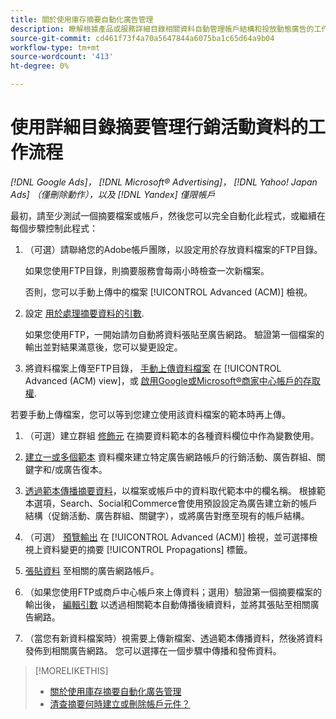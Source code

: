 ```yaml
---
title: 關於使用庫存摘要自動化廣告管理
description: 瞭解根據產品或服務詳細目錄相關資料自動管理帳戶結構和投放動態廣告的工作流程。
source-git-commit: cd461f73f4a70a5647844a6075ba1c65d64a9b04
workflow-type: tm+mt
source-wordcount: '413'
ht-degree: 0%

---
```


# 使用詳細目錄摘要管理行銷活動資料的工作流程

*[!DNL Google Ads]， [!DNL Microsoft® Advertising]， [!DNL Yahoo! Japan Ads] （僅刪除動作），以及 [!DNL Yandex] 僅限帳戶*

最初，請至少測試一個摘要檔案或帳戶，然後您可以完全自動化此程式，或繼續在每個步驟控制此程式：

1. （可選）請聯絡您的Adobe帳戶團隊，以設定用於存放資料檔案的FTP目錄。

   如果您使用FTP目錄，則摘要服務會每兩小時檢查一次新檔案。

   否則，您可以手動上傳中的檔案 [!UICONTROL Advanced (ACM)] 檢視。

1. 設定 [用於處理摘要資料的引數](feed-settings-manage.md#feed-data-settings).

   如果您使用FTP，一開始請勿自動將資料張貼至廣告網路。 驗證第一個檔案的輸出並對結果滿意後，您可以變更設定。

1. 將資料檔案上傳至FTP目錄， [手動上傳資料檔案](feed-files-manage.md) 在 [!UICONTROL Advanced (ACM) view]，或 [啟用Google或Microsoft®商家中心帳戶的存取權](/help/search-social-commerce/campaign-management/accounts/merchant-account-manage.md).

若要手動上傳檔案，您可以等到您建立使用該資料檔案的範本時再上傳。

1. （可選）建立群組 [修飾元](modifiers-manage.md) 在摘要資料範本的各種資料欄位中作為變數使用。

1. [建立一或多個範本](ad-templates/ad-template-manage.md) 資料欄來建立特定廣告網路帳戶的行銷活動、廣告群組、關鍵字和/或廣告復本。

1. [透過範本傳播摘要資料](feed-data-propagate.md)，以檔案或帳戶中的資料取代範本中的欄名稱。 根據範本選項，Search、Social和Commerce會使用預設設定為廣告建立新的帳戶結構（促銷活動、廣告群組、關鍵字），或將廣告對應至現有的帳戶結構。

1. （可選） [預覽輸出](propagated-data-view.md) 在 [!UICONTROL Advanced (ACM)] 檢視，並可選擇檢視上資料變更的摘要 [!UICONTROL Propagations] 標籤。

1. [張貼資料](propagated-data-post.md) 至相關的廣告網路帳戶。

1. （如果您使用FTP或商戶中心帳戶來上傳資料；選用）驗證第一個摘要檔案的輸出後， [編輯引數](feed-settings-manage.md#feed-data-settings) 以透過相關範本自動傳播後續資料，並將其張貼至相關廣告網路。

1. （當您有新資料檔案時）視需要上傳新檔案、透過範本傳播資料，然後將資料發佈到相關廣告網路。 您可以選擇在一個步驟中傳播和發佈資料。

>[!MORELIKETHIS]
>
>* [關於使用庫存摘要自動化廣告管理](inventory-feeds-about.md)
>* [清查摘要何時建立或刪除帳戶元件？](when-are-components-created-deleted.md)

